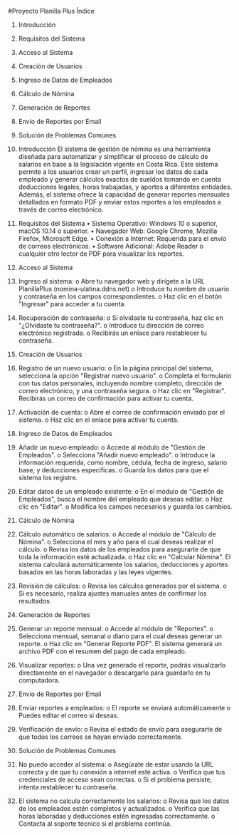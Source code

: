 #Proyecto Planilla Plus
Índice
1.	Introducción
2.	Requisitos del Sistema
3.	Acceso al Sistema
4.	Creación de Usuarios
5.	Ingreso de Datos de Empleados
6.	Cálculo de Nómina
7.	Generación de Reportes
8.	Envío de Reportes por Email
9.	Solución de Problemas Comunes


1. Introducción
El sistema de gestión de nómina es una herramienta diseñada para automatizar y simplificar el proceso de cálculo de salarios en base a la legislación vigente en Costa Rica. Este sistema permite a los usuarios crear un perfil, ingresar los datos de cada empleado y generar cálculos exactos de sueldos tomando en cuenta deducciones legales, horas trabajadas, y aportes a diferentes entidades.
Además, el sistema ofrece la capacidad de generar reportes mensuales detallados en formato PDF y enviar estos reportes a los empleados a través de correo electrónico.
2. Requisitos del Sistema
•	Sistema Operativo: Windows 10 o superior, macOS 10.14 o superior.
•	Navegador Web: Google Chrome, Mozilla Firefox, Microsoft Edge.
•	Conexión a Internet: Requerida para el envío de correos electrónicos.
•	Software Adicional: Adobe Reader o cualquier otro lector de PDF para visualizar los reportes.




3. Acceso al Sistema
1.	Ingreso al sistema:
o	Abre tu navegador web y dirígete a la URL  PlanillaPlus (nomina-ulatina.ddns.net)
o	Introduce tu nombre de usuario y contraseña en los campos correspondientes.
o	Haz clic en el botón "Ingresar" para acceder a tu cuenta.
2.	Recuperación de contraseña:
o	Si olvidaste tu contraseña, haz clic en "¿Olvidaste tu contraseña?".
o	Introduce tu dirección de correo electrónico registrada.
o	Recibirás un enlace para restablecer tu contraseña.
4. Creación de Usuarios
1.	Registro de un nuevo usuario:
o	En la página principal del sistema, selecciona la opción "Registrar nuevo usuario".
o	Completa el formulario con tus datos personales, incluyendo nombre completo, dirección de correo electrónico, y una contraseña segura.
o	Haz clic en "Registrar". Recibirás un correo de confirmación para activar tu cuenta.
2.	Activación de cuenta:
o	Abre el correo de confirmación enviado por el sistema.
o	Haz clic en el enlace para activar tu cuenta.
5. Ingreso de Datos de Empleados
1.	Añadir un nuevo empleado:
o	Accede al módulo de "Gestión de Empleados".
o	Selecciona "Añadir nuevo empleado".
o	Introduce la información requerida, como nombre, cédula, fecha de ingreso, salario base, y deducciones específicas.
o	Guarda los datos para que el sistema los registre.
2.	Editar datos de un empleado existente:
o	En el módulo de "Gestión de Empleados", busca el nombre del empleado que deseas editar.
o	Haz clic en "Editar".
o	Modifica los campos necesarios y guarda los cambios.
6. Cálculo de Nómina
1.	Cálculo automático de salarios:
o	Accede al módulo de "Cálculo de Nómina".
o	Selecciona el mes y año para el cual deseas realizar el cálculo.
o	Revisa los datos de los empleados para asegurarte de que toda la información esté actualizada.
o	Haz clic en "Calcular Nómina". El sistema calculará automáticamente los salarios, deducciones y aportes basados en las horas laboradas y las leyes vigentes.
2.	Revisión de cálculos:
o	Revisa los cálculos generados por el sistema.
o	Si es necesario, realiza ajustes manuales antes de confirmar los resultados.
7. Generación de Reportes
1.	Generar un reporte mensual:
o	Accede al módulo de "Reportes".
o	Selecciona mensual, semanal  o diario para el cual deseas generar un reporte.
o	Haz clic en "Generar Reporte PDF". El sistema generará un archivo PDF con el resumen del pago de cada empleado.
2.	Visualizar reportes:
o	Una vez generado el reporte, podrás visualizarlo directamente en el navegador o descargarlo para guardarlo en tu computadora.
8. Envío de Reportes por Email
1.	Enviar reportes a empleados:
o	El reporte se enviará automáticamente
o	Puedes editar el correo si deseas.
2.	Verificación de envío:
o	Revisa el estado de envío para asegurarte de que todos los correos se hayan enviado correctamente.

9. Solución de Problemas Comunes
1.	No puedo acceder al sistema:
o	Asegúrate de estar usando la URL correcta y de que tu conexión a internet esté activa.
o	Verifica que tus credenciales de acceso sean correctas.
o	Si el problema persiste, intenta restablecer tu contraseña.
2.	El sistema no calcula correctamente los salarios:
o	Revisa que los datos de los empleados estén completos y actualizados.
o	Verifica que las horas laboradas y deducciones estén ingresadas correctamente.
o	Contacta al soporte técnico si el problema continúa.
